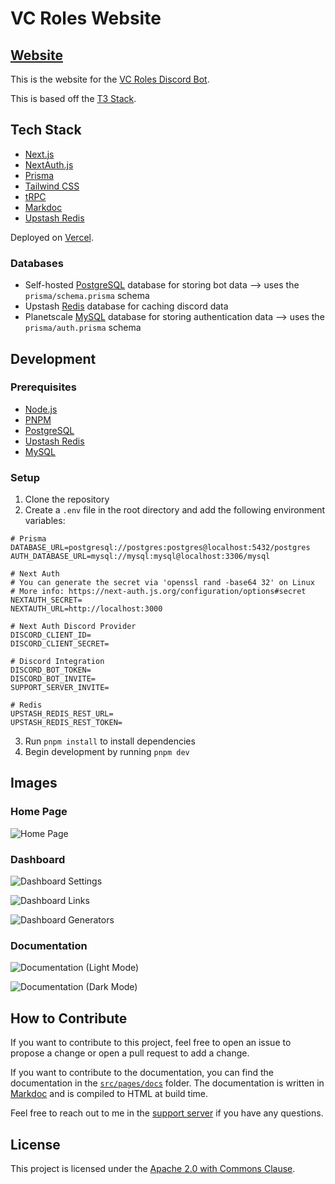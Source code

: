# VC Roles Website

## [Website](https://vcroles.com)

This is the website for the [VC Roles Discord Bot](https://github.com/CDE90/VCRoles).

This is based off the [T3 Stack](https://create.t3.gg/).

## Tech Stack

- [Next.js](https://nextjs.org)
- [NextAuth.js](https://next-auth.js.org)
- [Prisma](https://prisma.io)
- [Tailwind CSS](https://tailwindcss.com)
- [tRPC](https://trpc.io)
- [Markdoc](https://markdoc.dev)
- [Upstash Redis](https://upstash.com)

Deployed on [Vercel](https://vercel.com).

### Databases

- Self-hosted [PostgreSQL](https://www.postgresql.org) database for storing bot data --> uses the `prisma/schema.prisma` schema
- Upstash [Redis](https://redis.io) database for caching discord data
- Planetscale [MySQL](https://www.mysql.com) database for storing authentication data --> uses the `prisma/auth.prisma` schema

## Development

### Prerequisites

- [Node.js](https://nodejs.org/en/)
- [PNPM](https://pnpm.io)
- [PostgreSQL](https://www.postgresql.org)
- [Upstash Redis](https://upstash.com)
- [MySQL](https://www.mysql.com)

### Setup

1. Clone the repository
2. Create a `.env` file in the root directory and add the following environment variables:

```env
# Prisma
DATABASE_URL=postgresql://postgres:postgres@localhost:5432/postgres
AUTH_DATABASE_URL=mysql://mysql:mysql@localhost:3306/mysql

# Next Auth
# You can generate the secret via 'openssl rand -base64 32' on Linux
# More info: https://next-auth.js.org/configuration/options#secret
NEXTAUTH_SECRET=
NEXTAUTH_URL=http://localhost:3000

# Next Auth Discord Provider
DISCORD_CLIENT_ID=
DISCORD_CLIENT_SECRET=

# Discord Integration
DISCORD_BOT_TOKEN=
DISCORD_BOT_INVITE=
SUPPORT_SERVER_INVITE=

# Redis
UPSTASH_REDIS_REST_URL=
UPSTASH_REDIS_REST_TOKEN=
```

3. Run `pnpm install` to install dependencies
4. Begin development by running `pnpm dev`

## Images

### Home Page

![Home Page](/public/homepage.png)

### Dashboard

![Dashboard Settings](/public/dashboard-settings.png)

![Dashboard Links](/public/dashboard-links.png)

![Dashboard Generators](/public/dashboard-generators.png)

### Documentation

![Documentation (Light Mode)](/public/docs-light.png)

![Documentation (Dark Mode)](/public/docs-dark.png)

## How to Contribute

If you want to contribute to this project, feel free to open an issue to propose a change or open a pull request to add a change.

If you want to contribute to the documentation, you can find the documentation in the [`src/pages/docs`](/src/pages/docs/) folder. The documentation is written in [Markdoc](https://markdoc.dev) and is compiled to HTML at build time.

Feel free to reach out to me in the [support server](https://vcroles.com/support) if you have any questions.

## License

This project is licensed under the [Apache 2.0 with Commons Clause](LICENSE).
